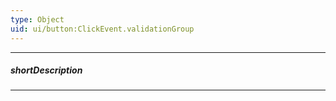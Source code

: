 ```yaml
---
type: Object
uid: ui/button:ClickEvent.validationGroup
---
```

---
##### shortDescription
<!-- Description goes here -->

---
<!-- Description goes here -->